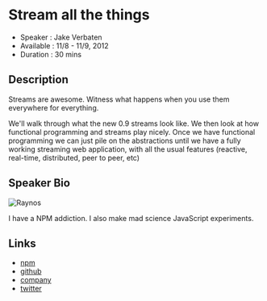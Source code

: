 Stream all the things
========================

* Speaker   : Jake Verbaten
* Available : 11/8 - 11/9, 2012
* Duration  : 30 mins

Description
-----------

Streams are awesome. Witness what happens when you use them everywhere for everything.

We'll walk through what the new 0.9 streams look like. We then look at how functional programming and streams play nicely. Once we have functional programming we can just pile on the abstractions until we have a fully working streaming web application, with all the usual features (reactive, real-time, distributed, peer to peer, etc)

Speaker Bio
-----------

![Raynos](https://raw.github.com/cascadiajs/cascadiajs.github.com/master/proposal/images/raynos.jpg)

I have a NPM addiction. I also make mad science JavaScript experiments.

Links
-----

* [npm](https://npmjs.org/~raynos)
* [github](https://github.com/Raynos)
* [company](http://www.colingo.com/)
* [twitter](https://twitter.com/Raynos2)